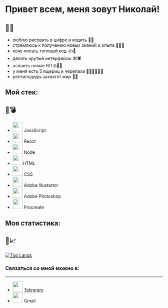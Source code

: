 # Привет всем, меня зовут Николай!

👋🐲
-----

* люблю рисовать в цифре и кодить 🎨📝
* стремлюсь к получению новых знаний и опыта 🏄‍♂️🔞
* хочу писать топовый код ✍️🌟
* делать крутые интерфейсы  🕸🕷
* освоить новые ЯП 🤓🧗‍♀️
* у меня есть 5 ящериц и черепаха 🦎🐉🐲🦎🐉🐢
* рептилодиды захватят мир 🔫🐲

## Мой стек:

🌈💣
-----

* <img width="32" height="32" src="https://cdn.icon-icons.com/icons2/2108/PNG/512/javascript_icon_130900.png" /> JavaScript
* <img width="32" height="32" src="https://cdn.icon-icons.com/icons2/2108/PNG/512/react_icon_130845.png" />  React
* <img width="32" height="32" src="https://cdn.icon-icons.com/icons2/2107/PNG/512/file_type_node_icon_130301.png" /> Node
* <img width="32" height="32" src="https://cdn.icon-icons.com/icons2/1098/PNG/512/1485481300-38_78657.png" />HTML
* <img width="32" height="32" src="https://cdn.icon-icons.com/icons2/1098/PNG/512/1485481352-26_78627.png" /> CSS
* <img width="32" height="32" src="https://cdn.icon-icons.com/icons2/56/PNG/512/metro_adobeillustrator_11462.png" /> Adobe Illustartor 
* <img width="32" height="32" src="https://cdn.icon-icons.com/icons2/56/PNG/512/metro_adobephotoshop_11458.png" /> Adobe Photoshop 
* <img width="32" height="32" src="https://cdn.iconscout.com/icon/premium/png-512-thumb/procreate-file-3470736-2903599.png?w=256&f=avif" /> Procreate

## Моя статистика:

🔬📈
-----

[![Top Langs](https://github-readme-stats.vercel.app/api/top-langs/?username=KunPitun)](https://github.com/anuraghazra/github-readme-stats)

### Связаться со мной можно в:

-----

* <img width="32" height="32" src="https://cdn.icon-icons.com/icons2/2108/PNG/512/telegram_icon_130816.png" /> [Telegram](https://t.me/WindDio)
* <img width="32" height="32" src="https://cdn.icon-icons.com/icons2/2631/PNG/512/gmail_new_logo_icon_159149.png" /> Gmail

<!--
**KunPitun/KunPitun** is a ✨ _special_ ✨ repository because its `README.md` (this file) appears on your GitHub profile.

Here are some ideas to get you started:

- 🔭 I’m currently working on ...
- 🌱 I’m currently learning ...
- 👯 I’m looking to collaborate on ...
- 🤔 I’m looking for help with ...
- 💬 Ask me about ...
- 📫 How to reach me: ...
- 😄 Pronouns: ...
- ⚡ Fun fact: ...
-->
